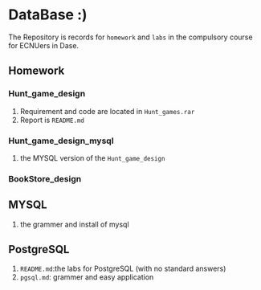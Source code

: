 # DataBase :)
The Repository is records for `homework` and `labs` in the compulsory course for ECNUers in Dase.  
## Homework 
### Hunt_game_design
1. Requirement and code are located in   `Hunt_games.rar`
2. Report is `README.md`
### Hunt_game_design_mysql
1. the MYSQL version of the `Hunt_game_design`
### BookStore_design
## MYSQL
1. the grammer and install of mysql
## PostgreSQL
1. `README.md`:the labs for PostgreSQL (with no standard answers)
2. `pgsql.md`: grammer and easy application
